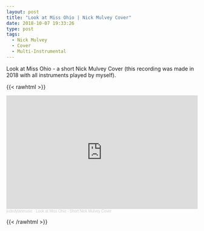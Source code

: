 ```yaml
---
layout: post
title: "Look at Miss Ohio | Nick Mulvey Cover"
date: 2018-10-07 19:33:26
type: post
tags:
  - Nick Mulvey
  - Cover
  - Multi-Instrumental
---
```


Look at Miss Ohio - a short Nick Mulvey Cover 
(this recording was made in 2018 with all instruments played by myself).

{{< rawhtml  >}}

<iframe width="100%" height="300" scrolling="no" frameborder="no" allow="autoplay" src="https://w.soundcloud.com/player/?url=https%3A//api.soundcloud.com/tracks/510948318&color=%23c62129&auto_play=false&hide_related=false&show_comments=true&show_user=true&show_reposts=false&show_teaser=true&visual=true"></iframe><div style="font-size: 10px; color: #cccccc;line-break: anywhere;word-break: normal;overflow: hidden;white-space: nowrap;text-overflow: ellipsis; font-family: Interstate,Lucida Grande,Lucida Sans Unicode,Lucida Sans,Garuda,Verdana,Tahoma,sans-serif;font-weight: 100;"><a href="https://soundcloud.com/user-580561710" title="judedylanmusic" target="_blank" style="color: #cccccc; text-decoration: none;">judedylanmusic</a> · <a href="https://soundcloud.com/user-580561710/look-at-miss-ohio-shortnick-mulvey-cover" title="Look at Miss Ohio - Short Nick Mulvey Cover" target="_blank" style="color: #cccccc; text-decoration: none;">Look at Miss Ohio - Short Nick Mulvey Cover</a></div>

{{< /rawhtml >}}
<br/>

